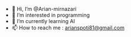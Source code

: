 - 👋 Hi, I’m @Arian-mirnazari
- 👀 I’m interested in programming
- 🌱 I’m currently learning AI
- 📫 How to reach me :
  arianspoti81@gmail.com

